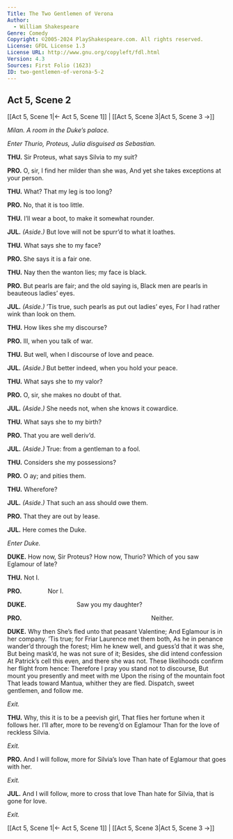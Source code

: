 ```yaml
---
Title: The Two Gentlemen of Verona
Author: 
  - William Shakespeare
Genre: Comedy
Copyright: ©2005-2024 PlayShakespeare.com. All rights reserved.
License: GFDL License 1.3
License URL: http://www.gnu.org/copyleft/fdl.html
Version: 4.3
Sources: First Folio (1623)
ID: two-gentlemen-of-verona-5-2
---
```


## Act 5, Scene 2
[[Act 5, Scene 1|← Act 5, Scene 1]] | [[Act 5, Scene 3|Act 5, Scene 3 →]]

*Milan. A room in the Duke’s palace.*

*Enter Thurio, Proteus, Julia disguised as Sebastian.*

**THU.**
Sir Proteus, what says Silvia to my suit?

**PRO.**
O, sir, I find her milder than she was,
And yet she takes exceptions at your person.

**THU.**
What? That my leg is too long?

**PRO.**
No, that it is too little.

**THU.**
I’ll wear a boot, to make it somewhat rounder.

**JUL.**
*(Aside.)*
But love will not be spurr’d to what it loathes.

**THU.**
What says she to my face?

**PRO.**
She says it is a fair one.

**THU.**
Nay then the wanton lies; my face is black.

**PRO.**
But pearls are fair; and the old saying is,
Black men are pearls in beauteous ladies’ eyes.

**JUL.**
*(Aside.)*
’Tis true, such pearls as put out ladies’ eyes,
For I had rather wink than look on them.

**THU.**
How likes she my discourse?

**PRO.**
Ill, when you talk of war.

**THU.**
But well, when I discourse of love and peace.

**JUL.**
*(Aside.)*
But better indeed, when you hold your peace.

**THU.**
What says she to my valor?

**PRO.**
O, sir, she makes no doubt of that.

**JUL.**
*(Aside.)*
She needs not, when she knows it cowardice.

**THU.**
What says she to my birth?

**PRO.**
That you are well deriv’d.

**JUL.**
*(Aside.)*
True: from a gentleman to a fool.

**THU.**
Considers she my possessions?

**PRO.**
O ay; and pities them.

**THU.**
Wherefore?

**JUL.**
*(Aside.)*
That such an ass should owe them.

**PRO.**
That they are out by lease.

**JUL.**
Here comes the Duke.

*Enter Duke.*

**DUKE.**
How now, Sir Proteus? How now, Thurio?
Which of you saw Eglamour of late?

**THU.**
Not I.

**PRO.**
    Nor I.

**DUKE.**
        Saw you my daughter?

**PRO.**
                     Neither.

**DUKE.**
Why then
She’s fled unto that peasant Valentine;
And Eglamour is in her company.
’Tis true; for Friar Laurence met them both,
As he in penance wander’d through the forest;
Him he knew well, and guess’d that it was she,
But being mask’d, he was not sure of it;
Besides, she did intend confession
At Patrick’s cell this even, and there she was not.
These likelihoods confirm her flight from hence:
Therefore I pray you stand not to discourse,
But mount you presently and meet with me
Upon the rising of the mountain foot
That leads toward Mantua, whither they are fled.
Dispatch, sweet gentlemen, and follow me.

*Exit.*

**THU.**
Why, this it is to be a peevish girl,
That flies her fortune when it follows her.
I’ll after, more to be reveng’d on Eglamour
Than for the love of reckless Silvia.

*Exit.*

**PRO.**
And I will follow, more for Silvia’s love
Than hate of Eglamour that goes with her.

*Exit.*

**JUL.**
And I will follow, more to cross that love
Than hate for Silvia, that is gone for love.

*Exit.*

[[Act 5, Scene 1|← Act 5, Scene 1]] | [[Act 5, Scene 3|Act 5, Scene 3 →]]